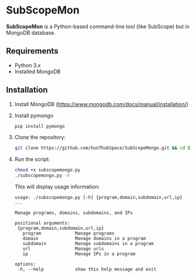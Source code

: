 # SubScopeMon

**SubScopeMon** is a Python-based command-line tool (like SubScope) but in MongoDB database.

## Requirements
- Python 3.x
- Installed MongoDB

## Installation
1. Install MongoDB (https://www.mongodb.com/docs/manual/installation/)
2. Install pymongo
  
    ```bash
    pip install pymongo
    ```

3. Clone the repository:

   ```bash
   git clone https://github.com/hunThubSpace/SubScopeMongo.git && cd SubScopeMongo
   ```
   
4. Run the script:

    ```bash
    chmod +x subscopemongo.py
    ./subscopemongo.py -h
    ```
    
    This will display usage information:

    ```
   usage: ./subscopemongo.py [-h] {program,domain,subdomain,url,ip} ...
   
   Manage programs, domains, subdomains, and IPs
   
   positional arguments:
     {program,domain,subdomain,url,ip}
       program             Manage programs
       domain              Manage domains in a program
       subdomain           Manage subdomains in a program
       url                 Manage urls
       ip                  Manage IPs in a program
   
   options:
     -h, --help            show this help message and exit
    ```
    ```
